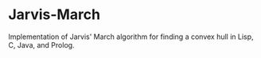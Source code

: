 # Jarvis-March
Implementation of Jarvis' March algorithm for finding a convex hull in Lisp, C, Java, and Prolog.
